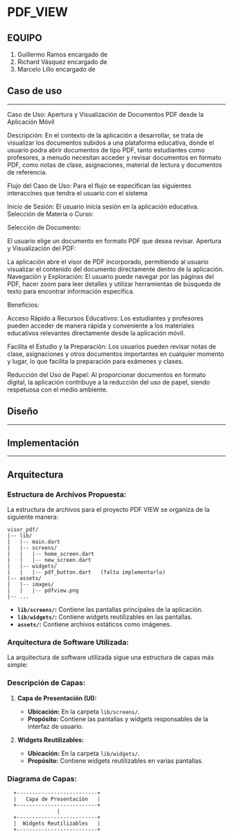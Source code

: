 # PDF_VIEW
## EQUIPO
1. Guillermo Ramos encargado de 
2. Richard Vásquez encargado de
3. Marcelo Lillo encargado de

## Caso de uso
---------------
Caso de Uso: Apertura y Visualización de Documentos PDF desde la Aplicación Móvil

Descripción:
En el contexto de la aplicación a desarrollar, se trata de visualizar los documentos subidos a una plataforma educativa, donde el usuario podra abrir documentos de tipo PDF, tanto estudiantes como profesores, a menudo necesitan acceder y revisar documentos en formato PDF, como notas de clase, asignaciones, material de lectura y documentos de referencia.

Flujo del Caso de Uso:
Para el flujo se especifican las siguientes interaccines que tendra el usuario con el sistema

Inicio de Sesión:
El usuario inicia sesión en la aplicación educativa.
Selección de Materia o Curso:

Selección de Documento:

El usuario elige un documento en formato PDF que desea revisar.
Apertura y Visualización del PDF:

La aplicación abre el visor de PDF incorporado, permitiendo al usuario visualizar el contenido del documento directamente dentro de la aplicación.
Navegación y Exploración:
El usuario puede navegar por las páginas del PDF, hacer zoom para leer detalles y utilizar herramientas de búsqueda de texto para encontrar 
información específica.

Beneficios:

Acceso Rápido a Recursos Educativos: Los estudiantes y profesores pueden acceder de manera rápida y conveniente a los materiales educativos relevantes directamente desde la aplicación móvil.

Facilita el Estudio y la Preparación: Los usuarios pueden revisar notas de clase, asignaciones y otros documentos importantes en cualquier momento y lugar, lo que facilita la preparación para exámenes y clases.

Reducción del Uso de Papel: Al proporcionar documentos en formato digital, la aplicación contribuye a la reducción del uso de papel, siendo respetuosa con el medio ambiente.


## Diseño
---------------

## Implementación
------------

## Arquitectura
### Estructura de Archivos Propuesta:

La estructura de archivos para el proyecto PDF VIEW se organiza de la siguiente manera:

```plaintext
visor_pdf/
|-- lib/
|   |-- main.dart
|   |-- screens/
|   |   |-- home_screen.dart
|   |   |-- new_screen.dart
|   |-- widgets/
|   |   |-- pdf_button.dart   (falta implementarlo)
|-- assets/
|   |-- images/
|   |   |-- pdfview.png
|-- ...
```

- **`lib/screens/`:** Contiene las pantallas principales de la aplicación.
- **`lib/widgets/`:** Contiene widgets reutilizables en las pantallas.
- **`assets/`:** Contiene archivos estáticos como imágenes.

### Arquitectura de Software Utilizada:

La arquitectura de software utilizada sigue una estructura de capas más simple:

### Descripción de Capas:

1. **Capa de Presentación (UI):**
   - **Ubicación:** En la carpeta `lib/screens/`.
   - **Propósito:** Contiene las pantallas y widgets responsables de la interfaz de usuario.

2. **Widgets Reutilizables:**
   - **Ubicación:** En la carpeta `lib/widgets/`.
   - **Propósito:** Contiene widgets reutilizables en varias pantallas.

### Diagrama de Capas:

```plaintext
  +--------------------------+
  |   Capa de Presentación   |
  +--------------------------+
                |
  +--------------------------+
  |  Widgets Reutilizables   |
  +--------------------------+
```


